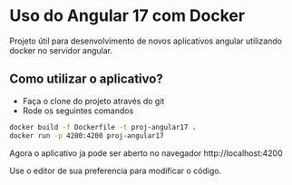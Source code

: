 # Uso do Angular 17  com Docker
Projeto útil para desenvolvimento de novos aplicativos angular utilizando docker no servidor angular.

## Como utilizar o aplicativo?

- Faça o clone do projeto através do git
- Rode os seguintes comandos

~~~bash
docker build -f Dockerfile -t proj-angular17 .
docker run -p 4200:4200 proj-angular17
~~~

Agora o aplicativo ja pode ser aberto no navegador http://localhost:4200

Use o editor de sua  preferencia para modificar o código.

